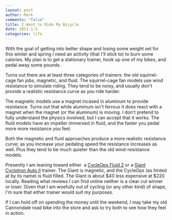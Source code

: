 ```yaml
--- 
layout: post
author: Mark
comments: "false"
title: I Want to Ride My Bicycle
date: 2011-1-5
categories: life
---
```

With the goal of getting into better shape and losing some weight set for this winter and spring I need an activity (that I'll stick to) to burn some calories. My plan is to get a stationary trainer, hook up one of my bikes, and pedal away some pounds.

Turns out there are at least three categories of trainers: the old squirrel-cage fan jobs, magnetic, and fluid. The squirrel-cage fan models use wind resistance to simulate riding. They tend to be noisy, and usually don't provide a realistic resistance curve as you ride harder.

The magnetic models use a magnet incased in aluminum to provide resistance. Turns out that while aluminum isn't ferrous it does react with a magnet when the magnet (or the aluminum) is moving. I don't pretend to fully understand the physics involved, but I can accept that it works. The fluid models have an impeller immersed in fluid, and the faster you pedal more more resistance you feel.

Both the magnetic and fluid approaches produce a more realistic resistance curve; as you increase your pedaling speed the resistance increases as well. Plus they tend to be much quieter than the old wind-resistance models.

Presently I am leaning toward either  a <a title="CycleOps Fluid 2" href="http://www.cycleops.com/products/trainers.html?page=shop.product_details&amp;flypage=flypage_images.tpl&amp;product_id=168&amp;category_id=3" target="_blank">CycleOps Fluid 2</a> or a <a title="Giant Cyclotron Auto II" href="http://www.giant-bicycles.com/en-US/partsaccessories/product/cyclotron.auto.ii.trainer/1293/30767/" target="_blank">Giant Cyclotron Auto II</a> trainer. The Giant is magnetic, and the CycleOps (as hinted at by its name) is fluid filled. The Giant is about $40 less expensive at $220 locally. Reading what reviews I can find online neither is a clear cut winner or loser. Given that I am woefully out of cycling (or any other kind) of shape, I'm sure that either trainer would suit my purposes.

If I can hold off on spending the money until the weekend, I may take my old Cannondale road bike into the store and ask to try both to see how they feel in action.
